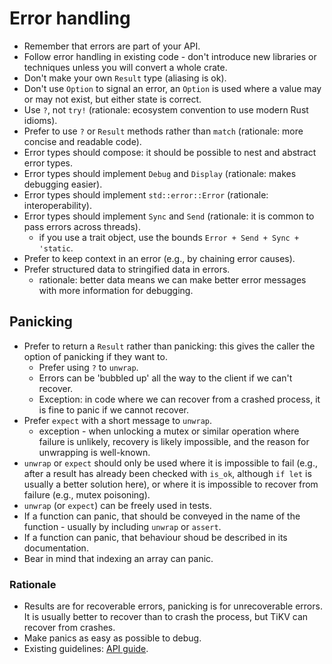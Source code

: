 # Error handling

* Remember that errors are part of your API.
* Follow error handling in existing code - don't introduce new libraries or techniques unless you will convert a whole crate.
* Don't make your own `Result` type (aliasing is ok).
* Don't use `Option` to signal an error, an `Option` is used where a value may or may not exist, but either state is correct.
* Use `?`, not `try!` (rationale: ecosystem convention to use modern Rust idioms).
* Prefer to use `?` or `Result` methods rather than `match` (rationale: more concise and readable code).
* Error types should compose: it should be possible to nest and abstract error types.
* Error types should implement `Debug` and `Display` (rationale: makes debugging easier).
* Error types should implement `std::error::Error` (rationale: interoperability).
* Error types should implement `Sync` and `Send` (rationale: it is common to pass errors across threads).
  - if you use a trait object, use the bounds `Error + Send + Sync + 'static`.
* Prefer to keep context in an error (e.g., by chaining error causes).
* Prefer structured data to stringified data in errors.
  - rationale: better data means we can make better error messages with more information for debugging.


## Panicking

* Prefer to return a `Result` rather than panicking: this gives the caller the option of panicking if they want to.
  - Prefer using `?` to `unwrap`.
  - Errors can be 'bubbled up' all the way to the client if we can't recover.
  - Exception: in code where we can recover from a crashed process, it is fine to panic if we cannot recover.
* Prefer `expect` with a short message to `unwrap`.
  - exception - when unlocking a mutex or similar operation where failure is unlikely, recovery is likely impossible, and the reason for unwrapping is well-known.
* `unwrap` or `expect` should only be used where it is impossible to fail (e.g., after a result has already been checked with `is_ok`, although `if let` is usually a better solution here), or where it is impossible to recover from failure (e.g., mutex poisoning).
* `unwrap` (or `expect`) can be freely used in tests.
* If a function can panic, that should be conveyed in the name of the function - usually by including `unwrap` or `assert`.
* If a function can panic, that behaviour shoud be described in its documentation.
* Bear in mind that indexing an array can panic.


### Rationale

* Results are for recoverable errors, panicking is for unrecoverable errors.
  It is usually better to recover than to crash the process, but TiKV can recover from crashes.
* Make panics as easy as possible to debug.
* Existing guidelines: [API guide](https://github.com/rust-lang-nursery/api-guidelines/blob/master/src/interoperability.md#error-types-are-meaningful-and-well-behaved-c-good-err).
